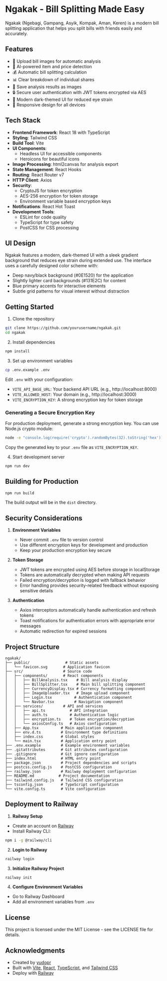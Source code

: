 # Ngakak - Bill Splitting Made Easy

Ngakak (Ngebagi, Gampang, Asyik, Kompak, Aman, Keren) is a modern bill splitting application that helps you split bills with friends easily and accurately.

## Features

- 📸 Upload bill images for automatic analysis
- 🤖 AI-powered item and price detection
- 💰 Automatic bill splitting calculation
- 📊 Clear breakdown of individual shares
- 💾 Save analysis results as images
- 🔒 Secure user authentication with JWT tokens encrypted via AES
- 🎨 Modern dark-themed UI for reduced eye strain
- 📱 Responsive design for all devices

## Tech Stack

- **Frontend Framework**: React 18 with TypeScript
- **Styling**: Tailwind CSS
- **Build Tool**: Vite
- **UI Components**: 
  - Headless UI for accessible components
  - Heroicons for beautiful icons
- **Image Processing**: html2canvas for analysis export
- **State Management**: React Hooks
- **Routing**: React Router v7
- **HTTP Client**: Axios
- **Security**:
  - CryptoJS for token encryption
  - AES-256 encryption for token storage
  - Environment variable based encryption keys
- **Notifications**: React Hot Toast
- **Development Tools**:
  - ESLint for code quality
  - TypeScript for type safety
  - PostCSS for CSS processing

## UI Design

Ngakak features a modern, dark-themed UI with a sleek gradient background that reduces eye strain during extended use. The interface uses a carefully designed color scheme with:

- Deep navy/black background (#0E1520) for the application
- Slightly lighter card backgrounds (#131E2C) for content
- Blue primary accents for interactive elements
- Subtle grid patterns for visual interest without distraction

## Getting Started

1. Clone the repository
```bash
git clone https://github.com/yourusername/ngakak.git
cd ngakak
```

2. Install dependencies
```bash
npm install
```

3. Set up environment variables
```bash
cp .env.example .env
```
Edit `.env` with your configuration:
- `VITE_API_BASE_URL`: Your backend API URL (e.g., http://localhost:8000)
- `VITE_ALLOWED_HOST`: Your domain (e.g., http://localhost:3000)
- `VITE_ENCRYPTION_KEY`: A strong encryption key for token storage

### Generating a Secure Encryption Key

For production deployment, generate a strong encryption key. You can use Node.js crypto module:

```bash
node -e "console.log(require('crypto').randomBytes(32).toString('hex'))"
```

Copy the generated key to your `.env` file as `VITE_ENCRYPTION_KEY`.

4. Start development server
```bash
npm run dev
```

## Building for Production

```bash
npm run build
```

The build output will be in the `dist` directory.

## Security Considerations

1. **Environment Variables**
   - Never commit `.env` file to version control
   - Use different encryption keys for development and production
   - Keep your production encryption key secure

2. **Token Storage**
   - JWT tokens are encrypted using AES before storage in localStorage
   - Tokens are automatically decrypted when making API requests
   - Failed encryption/decryption is logged with fallback behavior
   - Error handling provides security-related feedback without exposing sensitive details

3. **Authentication**
   - Axios interceptors automatically handle authentication and refresh tokens
   - Toast notifications for authentication errors with appropriate error messages
   - Automatic redirection for expired sessions

## Project Structure

```
ngakak/
├── public/                # Static assets
│   └── favicon.svg       # Application favicon
├── src/                  # Source code
│   ├── components/       # React components
│   │   ├── BillAnalysis.tsx    # Bill analysis display
│   │   ├── BillSplitter.tsx    # Main bill splitting component
│   │   ├── CurrencyDisplay.tsx # Currency formatting component
│   │   ├── ImageUploader.tsx   # Image upload component
│   │   ├── Login.tsx          # Authentication component
│   │   └── Navbar.tsx         # Navigation component
│   ├── services/         # API and services
│   │   ├── api.ts           # API integration
│   │   ├── auth.ts          # Authentication logic
│   │   ├── encryption.ts    # Token encryption/decryption
│   │   └── axiosConfig.ts   # Axios configuration
│   ├── App.tsx          # Main application component
│   ├── env.d.ts         # Environment type definitions
│   ├── index.css        # Global styles
│   └── main.tsx         # Application entry point
├── .env.example         # Example environment variables
├── .gitattributes       # Git attributes configuration
├── .gitignore           # Git ignore configuration
├── index.html           # HTML entry point
├── package.json         # Project dependencies and scripts
├── postcss.config.js    # PostCSS configuration
├── railway.json         # Railway deployment configuration
├── README.md           # Project documentation
├── tailwind.config.js   # Tailwind CSS configuration
├── tsconfig.json        # TypeScript configuration
└── vite.config.ts       # Vite configuration
```

## Deployment to Railway

1. **Railway Setup**

- Create an account on [Railway](https://railway.app)
- Install Railway CLI:
```bash
npm i -g @railway/cli
```

2. **Login to Railway**
```bash
railway login
```

3. **Initialize Railway Project**
```bash
railway init
```

4. **Configure Environment Variables**
- Go to Railway Dashboard
- Add all environment variables from `.env`

## License

This project is licensed under the MIT License - see the LICENSE file for details.

## Acknowledgments
- Created by [yudopr](https://github.com/yudopr11)
- Built with [Vite](https://vitejs.dev/), [React](https://reactjs.org/), [TypeScript](https://www.typescriptlang.org/), and [Tailwind CSS](https://tailwindcss.com/)
- Deploy with [Railway](https://railway.app)
